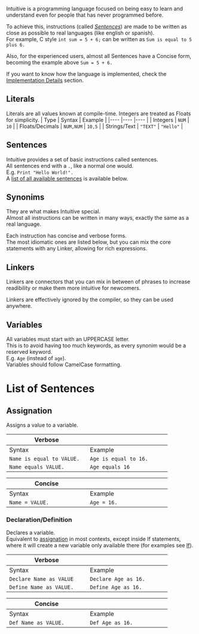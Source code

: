Intuitive is a programming language focused on being easy to learn and understand even for people that has never programmed before.  

To achieve this, instructions (called [_Sentences_](#sentences)) are made to be written as close as possible to real languages (like english or spanish).  
For example, C style `int sum = 5 + 6;` can be written as `Sum is equal to 5 plus 6.` 

Also, for the experienced users, almost all Sentences have a Concise form, becoming the example above `Sum = 5 + 6.`

If you want to know how the language is implemented, check the [Implementation Details](#implementation-details) section.

## Literals
Literals are all values known at compile-time. 
Integers are treated as Floats for simplicity. 
| Type            | Syntax    | Example   |
|----             |----       |----       |
| Integers        | `NUM`     | `10`      |
| Floats/Decimals | `NUM,NUM` | `10,5`    |
| Strings/Text    | `"TEXT"`  | `"Hello"` |

## Sentences
Intuitive provides a set of basic instructions called sentences.  
All sentences end with a `.`, like a normal one would.  
E.g. `Print "Hello World!".`  
A [list of all available sentences](#list-of-sentences) is available below. 

## Synonims
They are what makes Intuitive special.  
Almost all instructions can be written in many ways, exactly the same as a real language.

Each instruction has concise and verbose forms.  
The most idiomatic ones are listed below, but you can mix the core statements with any Linker, allowing for rich expressions.

## Linkers
Linkers are connectors that you can mix in between of phrases to increase readibility or make them more intuitive for newcomers.

Linkers are effectively ignored by the compiler, so they can be used anywhere.

## Variables
All variables must start with an UPPERCASE letter.  
This is to avoid having too much keywords, as every synonim would be a reserved keyword.  
E.g. `Age` (instead of `age`).  
Variables should follow CamelCase formatting.

# List of Sentences
## **Assignation**
Assigns a value to a variable.

| <div style="width:200px">Verbose</div> |    <div style="width:200px"> </div>     |
| -------------------------| ---------             |
 Syntax                    | Example               
 `Name is equal to VALUE.` | `Age is equal to 16.`   
 `Name equals VALUE.     ` | `Age equals 16`  

| <div style="width:200px">Concise</div> |   <div style="width:200px"> </div>      |
| -------------------------| ---------             |
   Syntax                  | Example               
 `Name = VALUE.          ` | `Age = 16.           `         

### **Declaration/Definition**
Declares a variable.  
Equivalent to [assignation](#assignation) in most contexts, except inside If statements, where it will create a new variable only available there (for examples see [If](#if)).

| <div style="width:200px">Verbose</div> |    <div style="width:200px"> </div>     |
|---                        |---                    |
| Syntax                    | Example               |
| `Declare Name as VALUE`   | `Declare Age as 16.`  |
| `Define Name as VALUE.`   | `Define Age as 16.`   |

| <div style="width:200px">Concise</div> |   <div style="width:200px"> </div>      |
|---                        |-----                    
| Syntax                    | Example               |
| `Def Name as VALUE.`      | `Def Age as 16.`      |

